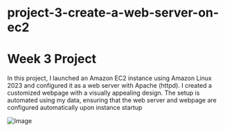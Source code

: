 # project-3-create-a-web-server-on-ec2

# Week 3 Project

In this project, I launched an Amazon EC2 instance using Amazon Linux 2023 and configured it as a web server with Apache (httpd). I created a customized webpage with a visually appealing design. The setup is automated using my data, ensuring that the web server and webpage are configured automatically upon instance startup
 
![Image](https://github.com/user-attachments/assets/c14acdc6-0189-4fdc-b0a1-480492532167)
